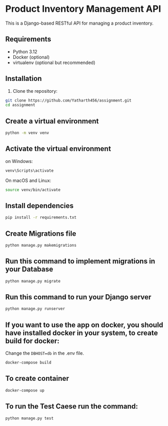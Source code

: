 # Product Inventory Management API

This is a Django-based RESTful API for managing a product inventory.

## Requirements

- Python 3.12
- Docker (optional)
- virtualenv (optional but recommended)

## Installation

1. Clone the repository:

```bash
git clone https://github.com/Yatharth456/assignment.git
cd assignment
```

## Create a virtual environment
```bash
python -m venv venv
```

## Activate the virtual environment
on Windows:
```bash
venv\Scripts\activate
```

On macOS and Linux:
```bash
source venv/bin/activate
```

## Install dependencies
```bash
pip install -r requirements.txt
```

## Create Migrations file
```bash
python manage.py makemigrations
```

## Run this command to implement migrations in your Database
```bash
python manage.py migrate
```

## Run this command to run your Django server
```bash
python manage.py runserver
```

## If you want to use the app on docker, you should have installed docker in your system, to create build for docker:
Change the `DBHOST=db` in the .env file.
```bash
docker-compose build
```

## To create container
```bash
docker-compose up
```

## To run the Test Caese run the command:
```bash
python manage.py test
```
